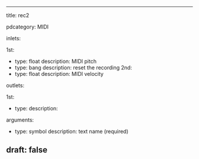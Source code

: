 --- 


title: rec2

pdcategory: MIDI

inlets:

  1st:
  - type: float
    description: MIDI pitch
  - type: bang
    description: reset the recording
  2nd:
  - type: float
    description: MIDI velocity

outlets:

  1st:
  - type: 
    description: 

arguments:
  - type: symbol
    description: text name (required)





draft: false
---